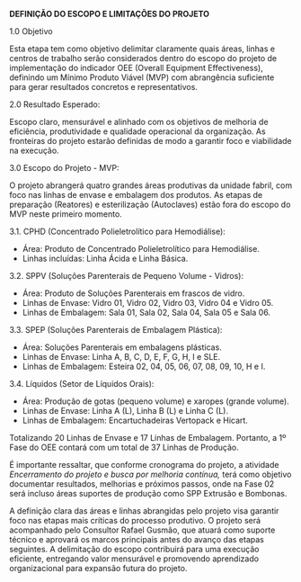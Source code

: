 **DEFINIÇÃO DO ESCOPO E LIMITAÇÕES DO PROJETO**

1.0 Objetivo

Esta etapa tem como objetivo delimitar claramente quais áreas, linhas e centros de trabalho serão considerados dentro do escopo do projeto de implementação do indicador OEE (Overall Equipment Effectiveness), definindo um Mínimo Produto Viável (MVP) com abrangência suficiente para gerar resultados concretos e representativos.

2.0 Resultado Esperado:

Escopo claro, mensurável e alinhado com os objetivos de melhoria de eficiência, produtividade e qualidade operacional da organização. As fronteiras do projeto estarão definidas de modo a garantir foco e viabilidade na execução.

3.0 Escopo do Projeto - MVP:

O projeto abrangerá quatro grandes áreas produtivas da unidade fabril, com foco nas linhas de envase e embalagem dos produtos. As etapas de preparação (Reatores) e esterilização (Autoclaves) estão fora do escopo do MVP neste primeiro momento.

3.1. CPHD (Concentrado Polieletrolítico para Hemodiálise):

* Área: Produto de Concentrado Polieletrolítico para Hemodiálise.
* Linhas incluídas: Linha Ácida e Linha Básica.

3.2. SPPV (Soluções Parenterais de Pequeno Volume - Vidros):

* Área: Produto de Soluções Parenterais em frascos de vidro.
* Linhas de Envase: Vidro 01, Vidro 02, Vidro 03, Vidro 04 e Vidro 05.
* Linhas de Embalagem: Sala 01, Sala 02, Sala 04, Sala 05 e Sala 06.

3.3. SPEP (Soluções Parenterais de Embalagem Plástica):

* Área: Soluções Parenterais em embalagens plásticas.
* Linhas de Envase: Linha A, B, C, D, E, F, G, H, I e SLE.
* Linhas de Embalagem: Esteira 02, 04, 05, 06, 07, 08, 09, 10, H e I.

3.4. Líquidos (Setor de Líquidos Orais):

* Área: Produção de gotas (pequeno volume) e xaropes (grande volume).
* Linhas de Envase: Linha A (L), Linha B (L) e Linha C (L).
* Linhas de Embalagem: Encartuchadeiras Vertopack e Hicart.

Totalizando 20 Linhas de Envase e 17 Linhas de Embalagem. Portanto, a 1º Fase do OEE contará com um total de 37 Linhas de Produção.

É importante ressaltar, que conforme cronograma do projeto, a atividade *Encerramento do projeto e busca por melhoria contínua,* terá como objetivo documentar resultados, melhorias e próximos passos, onde na Fase 02 será incluso áreas suportes de produção como SPP Extrusão e Bombonas.

A definição clara das áreas e linhas abrangidas pelo projeto visa garantir foco nas etapas mais críticas do processo produtivo. O projeto será acompanhado pelo Consultor Rafael Gusmão, que atuará como suporte técnico e aprovará os marcos principais antes do avanço das etapas seguintes. A delimitação do escopo contribuirá para uma execução eficiente, entregando valor mensurável e promovendo aprendizado organizacional para expansão futura do projeto.